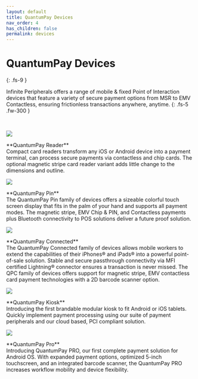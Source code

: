 ```yaml
---
layout: default
title: QuantumPay Devices
nav_order: 4
has_children: false
permalink: devices
---
```


# QuantumPay Devices
{: .fs-9 }

Infinite Peripherals offers a range of mobile & fixed Point of Interaction devices that feature a variety of secure payment options from MSR to EMV Contactless, ensuring frictionless transactions anywhere, anytime.
{: .fs-5 .fw-300 }

<br>
<p align="left">
  <img src="https://www.infineadev.com/lucas/qpay/reader.png" />
</p>
**QuantumPay Reader** <br>
Compact card readers transform any iOS or Android device into a payment terminal, can process secure payments via contactless and chip cards. The optional magnetic stripe card reader variant adds little change to the dimensions and outline.

<br>
<p align="left">
  <img src="https://www.infineadev.com/lucas/qpay/pin.png" />
</p>
**QuantumPay Pin** <br>
The QuantumPay Pin family of devices offers a sizeable colorful touch screen display that fits in the palm of your hand and supports all payment modes. The magnetic stripe, EMV Chip & PIN, and Contactless payments plus Bluetooth connectivity to POS solutions deliver a future proof solution.

<br>
<p align="left">
  <img src="https://www.infineadev.com/lucas/qpay/connected.png" />
</p>
**QuantumPay Connected** <br>
The QuantumPay Connected family of devices allows mobile workers to extend the capabilities of their iPhones® and iPads® into a powerful point-of-sale solution. Stable and secure passthrough connectivity via MFI certified Lightning® connector ensures a transaction is never missed. The QPC family of devices offers support for magnetic stripe, EMV contactless card payment technologies with a 2D barcode scanner option.

<br>
<p align="left">
  <img src="https://www.infineadev.com/lucas/qpay/kiosk.png" />
</p>
**QuantumPay Kiosk** <br>
Introducing the first brandable modular kiosk to fit Android or iOS tablets. Quickly implement payment processing using our suite of payment peripherals and our cloud based, PCI compliant solution.

<br>
<p align="left">
  <img src="https://www.infineadev.com/lucas/qpay/all-in-one.png" />
</p>
**QuantumPay Pro** <br>
Introducing QuantumPay PRO, our first complete payment solution for Android OS. With expanded payment options, optimized 5-inch touchscreen, and an integrated barcode scanner, the QuantumPay PRO increases workflow mobility and device flexibility.